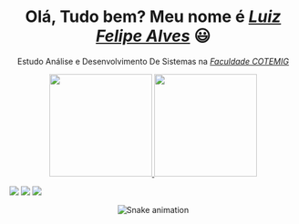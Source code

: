  <div>
 <h1 align="center">Olá, Tudo bem? Meu nome é  <a href="https://www.linkedin.com/in/luizfaog/"><i>Luiz Felipe Alves</i></a> 😃️</h1>
  <p align="center">Estudo Análise e Desenvolvimento De Sistemas na <a href="https://cotemig.com.br/"><i>Faculdade COTEMIG</i></a>
 </div>

<div align="center">
  <a href="https://github.com/luizfaog">
  <img height="180em" src="https://github-readme-stats.vercel.app/api?username=luizfaog&show_icons=true&theme=dark&include_all_commits=true&count_private=true"/>
  <img height="180em" src="https://github-readme-stats.vercel.app/api/top-langs/?username=luizfaog&layout=compact&langs_count=7&theme=dark"/>
</div>

  <div> 
  
  <a href="https://www.linkedin.com/in/luizfaog/" target="_blank"><img src="https://img.shields.io/badge/-LinkedIn-%230077B5?style=for-the-badge&logo=linkedin&logoColor=white" target="_blank"></a> 
   <a href="https://www.instagram.com/luizfaog/" target="_blank"><img src="https://img.shields.io/badge/-Instagram-%23E4405F?style=for-the-badge&logo=instagram&logoColor=white" target="_blank"></a>
    <a href = "mailto:luiz.felipe008@hotmail.com"><img src="https://img.shields.io/badge/-Gmail-%23333?style=for-the-badge&logo=gmail&logoColor=white" target="_blank"></a>
  
 </div>
  <div align="center">
  
  ![Snake animation](https://github.com/luizfaog/luizfaog/blob/output/github-contribution-grid-snake.svg)
  
</div>
